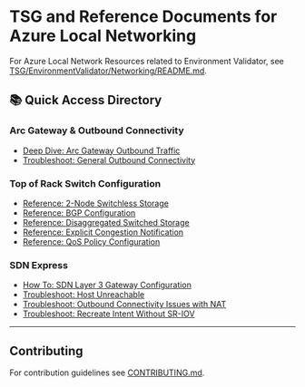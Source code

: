 # TSG and Reference Documents for Azure Local Networking

For Azure Local Network Resources related to Environment Validator, see [TSG/EnvironmentValidator/Networking/README.md](TSG/EnvironmentValidator/Networking/README.md).

## 📚 Quick Access Directory

### Arc Gateway & Outbound Connectivity
- [Deep Dive: Arc Gateway Outbound Traffic](Arc-Gateway-Outbound-Connectivity/deepdive-arcgateway-outbound-traffic.md)
- [Troubleshoot: General Outbound Connectivity](Arc-Gateway-Outbound-Connectivity/Troubleshoot-Outbound-Connectivity.md)

### Top of Rack Switch Configuration
- [Reference: 2-Node Switchless Storage](Top-Of-Rack-Switch/Reference-TOR-2Node-Switchless-Storage.md)
- [Reference: BGP Configuration](Top-Of-Rack-Switch/Reference-TOR-BGP.md)
- [Reference: Disaggregated Switched Storage](Top-Of-Rack-Switch/Reference-TOR-Disaggregated-Switched-Storage.md)
- [Reference: Explicit Congestion Notification](Top-Of-Rack-Switch/Reference-TOR-Explicit-Congestion-Notification.md)
- [Reference: QoS Policy Configuration](Top-Of-Rack-Switch/Reference-TOR-QOS-Policy-Configuration.md)

### SDN Express
- [How To: SDN Layer 3 Gateway Configuration](SDN-Express/HowTo-SDNExpress-SDN-Layer3-Gateway-Configuration.md)
- [Troubleshoot: Host Unreachable](SDN-Express/Troubleshoot-SDNExpress-HealthAlert-HostUnreachable.md)
- [Troubleshoot: Outbound Connectivity Issues with NAT](SDN-Express/Troubleshoot-SDNExpress-Outbound-Connectivity-Issues-When-Using-Outbound-NAT.md)
- [Troubleshoot: Recreate Intent Without SR-IOV](SDN-Express/Troubleshoot-SDNExpress-Recreate-Intent-No-SRIOV.md)

---

## Contributing

For contribution guidelines see [CONTRIBUTING.md](CONTRIBUTING.md).

